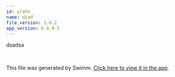 ```yaml
---
id: yrahn
name: dsad
file_version: 1.0.2
app_version: 0.9.9-5
---
```


dsadsa




<br/>

This file was generated by Swimm. [Click here to view it in the app](http://localhost:5000/repos/Z2l0aHViJTNBJTNBdGVzdC1naXRodWItYXBwJTNBJTNBc3dpbW1pbw==/docs/yrahn).